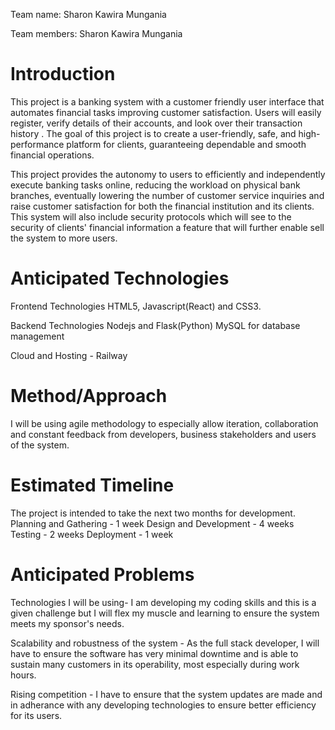Team name: Sharon Kawira Mungania

Team members: Sharon Kawira Mungania

# Introduction

This project is a banking system with a customer friendly user interface that automates financial tasks improving customer satisfaction. Users will easily register, verify details of their accounts, and look over their transaction history . The goal of this project is to create a user-friendly, safe, and high-performance platform for clients, guaranteeing dependable and smooth financial operations.

This project provides the autonomy to users to efficiently and independently execute banking tasks online, reducing the workload on physical bank branches, eventually lowering the number of customer service inquiries and raise customer satisfaction for both the financial institution and its clients. This system will also include security protocols which will see to the security of clients' financial information a feature that will further enable sell the system to more users.

# Anticipated Technologies

Frontend Technologies
HTML5, Javascript(React) and CSS3.

Backend Technologies
Nodejs and Flask(Python)
MySQL for database management

Cloud and Hosting - Railway

# Method/Approach

I will be using agile methodology to especially allow iteration, collaboration and constant feedback from developers, business stakeholders and users of the system.

# Estimated Timeline
The project is intended to take the next two months for development.
    Planning and Gathering - 1 week
    Design and Development - 4 weeks
    Testing - 2 weeks
    Deployment - 1 week

# Anticipated Problems

Technologies I will be using- I am developing my coding skills and this is a given challenge but I will flex my muscle and learning to ensure the system meets my sponsor's needs.

Scalability and robustness of the system - As the full stack developer, I will have to ensure the software has very minimal downtime and is able to sustain many customers in its operability, most especially during work hours.

Rising competition - I have to ensure that the system updates are made and in adherance with any developing technologies to ensure better efficiency for its users.
